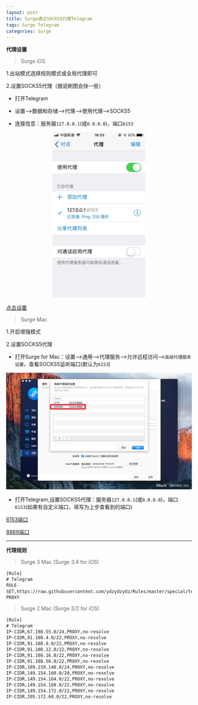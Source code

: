 ```yaml
---
layout: post
title: Surge通过SOCKS5代理Telegram
tags: Surge Telegram
categories: Surge
---
```


**代理设置**

> Surge iOS

1.出站模式选择规则模式或全局代理即可

2.设置SOCKS5代理（据说刷图会快一些）

* 打开Telegram

* 设置—>数据和存储—>代理—>使用代理—>SOCKS5

* 连接信息：服务器`127.0.0.1`(或`0.0.0.0`)，端口`6153`

<div align="center"><img src="https://raw.githubusercontent.com/ydzydzydz/blogphoto/master/socks5/tg.png" width="50%"  /></div>

[点击设置](https://t.me/socks?server=127.0.0.1&port=6153)

> Surge Mac

1.开启增强模式

2.设置SOCKS5代理

* 打开Surge for Mac：设置—>通用—>代理服务—>允许远程访问—>`高级代理服务设置`，查看SOCKS5监听端口(默认为`6153`)

![socks5](https://raw.githubusercontent.com/ydzydzydz/blogphoto/master/socks5/socks5.png)


* 打开Telegram,设置SOCKS5代理：服务器`127.0.0.1`(或`0.0.0.0`)，端口`6153`(如果有自定义端口，填写为上步查看到的端口)

[6153端口](https://t.me/socks?server=127.0.0.1&port=6153)

[8889端口](https://t.me/socks?server=127.0.0.1&port=8889)

---

**代理规则**

> Surge 3 Mac (Surge 3.4 for iOS)

```
[Rule]
# Telegram
RULE-SET,https://raw.githubusercontent.com/ydzydzydz/Rules/master/special/telegram.list，PROXY
```

> Surge 2 Mac (Surge 3/2 for iOS)

```
[Rule]
# Telegram
IP-CIDR,67.198.55.0/24,PROXY,no-resolve
IP-CIDR,91.108.4.0/22,PROXY,no-resolve
IP-CIDR,91.108.8.0/22,PROXY,no-resolve
IP-CIDR,91.108.12.0/22,PROXY,no-resolve
IP-CIDR,91.108.16.0/22,PROXY,no-resolve
IP-CIDR,91.108.56.0/22,PROXY,no-resolve
IP-CIDR,109.239.140.0/24,PROXY,no-resolve
IP-CIDR,149.154.160.0/20,PROXY,no-resolve
IP-CIDR,149.154.164.0/22,PROXY,no-resolve
IP-CIDR,149.154.168.0/22,PROXY,no-resolve
IP-CIDR,149.154.172.0/22,PROXY,no-resolve
IP-CIDR,205.172.60.0/22,PROXY,no-resolve
```
